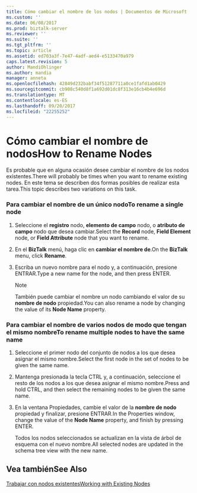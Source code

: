```yaml
---
title: Cómo cambiar el nombre de los nodos | Documentos de Microsoft
ms.custom: ''
ms.date: 06/08/2017
ms.prod: biztalk-server
ms.reviewer: ''
ms.suite: ''
ms.tgt_pltfrm: ''
ms.topic: article
ms.assetid: ed703a3f-7e47-4adf-aed4-e5133470a979
caps.latest.revision: 5
author: MandiOhlinger
ms.author: mandia
manager: anneta
ms.openlocfilehash: 42849d232babf34f51287711a0ce1fafd1ab0429
ms.sourcegitcommit: cb908c540d8f1a692d01dc8f313e16cb4b4e696d
ms.translationtype: MT
ms.contentlocale: es-ES
ms.lasthandoff: 09/20/2017
ms.locfileid: "22255252"
---
```

# <a name="how-to-rename-nodes"></a><span data-ttu-id="27a15-102">Cómo cambiar el nombre de nodos</span><span class="sxs-lookup"><span data-stu-id="27a15-102">How to Rename Nodes</span></span>
<span data-ttu-id="27a15-103">Es probable que en alguna ocasión desee cambiar el nombre de los nodos existentes.</span><span class="sxs-lookup"><span data-stu-id="27a15-103">There will probably be times when you want to rename existing nodes.</span></span> <span data-ttu-id="27a15-104">En este tema se describen dos formas posibles de realizar esta tarea.</span><span class="sxs-lookup"><span data-stu-id="27a15-104">This topic describes two variations on this task.</span></span>  
  
### <a name="to-rename-a-single-node"></a><span data-ttu-id="27a15-105">Para cambiar el nombre de un único nodo</span><span class="sxs-lookup"><span data-stu-id="27a15-105">To rename a single node</span></span>  
  
1.  <span data-ttu-id="27a15-106">Seleccione el **registro** nodo, **elemento de campo** nodo, o **atributo de campo** nodo que desea cambiar.</span><span class="sxs-lookup"><span data-stu-id="27a15-106">Select the **Record** node, **Field Element** node, or **Field Attribute** node that you want to rename.</span></span>  
  
2.  <span data-ttu-id="27a15-107">En el **BizTalk** menú, haga clic en **cambiar el nombre de**.</span><span class="sxs-lookup"><span data-stu-id="27a15-107">On the **BizTalk** menu, click **Rename**.</span></span>  
  
3.  <span data-ttu-id="27a15-108">Escriba un nuevo nombre para el nodo y, a continuación, presione ENTRAR.</span><span class="sxs-lookup"><span data-stu-id="27a15-108">Type a new name for the node, and then press ENTER.</span></span>  
  
    > [!NOTE]
    >  <span data-ttu-id="27a15-109">También puede cambiar el nombre un nodo cambiando el valor de su **nombre de nodo** propiedad.</span><span class="sxs-lookup"><span data-stu-id="27a15-109">You can also rename a node by changing the value of its **Node Name** property.</span></span>  
  
### <a name="to-rename-multiple-nodes-to-have-the-same-name"></a><span data-ttu-id="27a15-110">Para cambiar el nombre de varios nodos de modo que tengan el mismo nombre</span><span class="sxs-lookup"><span data-stu-id="27a15-110">To rename multiple nodes to have the same name</span></span>  
  
1.  <span data-ttu-id="27a15-111">Seleccione el primer nodo del conjunto de nodos a los que desea asignar el mismo nombre.</span><span class="sxs-lookup"><span data-stu-id="27a15-111">Select the first node in the set of nodes to be given the same name.</span></span>  
  
2.  <span data-ttu-id="27a15-112">Mantenga presionada la tecla CTRL y, a continuación, seleccione el resto de los nodos a los que desea asignar el mismo nombre.</span><span class="sxs-lookup"><span data-stu-id="27a15-112">Press and hold CTRL, and then select the remaining nodes to be given the same name.</span></span>  
  
3.  <span data-ttu-id="27a15-113">En la ventana Propiedades, cambie el valor de la **nombre de nodo** propiedad y finalizar, presione ENTRAR.</span><span class="sxs-lookup"><span data-stu-id="27a15-113">In the Properties window, change the value of the **Node Name** property, and finish by pressing ENTER.</span></span>  
  
     <span data-ttu-id="27a15-114">Todos los nodos seleccionados se actualizan en la vista de árbol de esquema con el nuevo nombre.</span><span class="sxs-lookup"><span data-stu-id="27a15-114">All selected nodes are updated in the schema tree view with the new name.</span></span>  
  
## <a name="see-also"></a><span data-ttu-id="27a15-115">Vea también</span><span class="sxs-lookup"><span data-stu-id="27a15-115">See Also</span></span>  
 [<span data-ttu-id="27a15-116">Trabajar con nodos existentes</span><span class="sxs-lookup"><span data-stu-id="27a15-116">Working with Existing Nodes</span></span>](../core/working-with-existing-nodes.md)